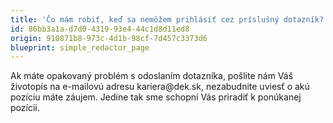 ```yaml
---
title: 'Čo mám robiť, keď sa nemôžem prihlásiť cez príslušný dotazník?'
id: 86bb3a1a-d7d0-4319-93e4-44c1d8d11ed8
origin: 910871b8-973c-4d1b-98cf-7d457c3373d6
blueprint: simple_redactor_page
---
```

<p>Ak máte opakovaný problém s odoslaním dotazníka, pošlite nám Váš životopis na e-mailovú adresu kariera@dek.sk, nezabudnite uviesť o akú pozíciu máte záujem. Jedine tak sme schopní Vás priradiť k ponúkanej pozícii.
</p>